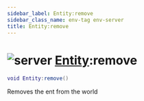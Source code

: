 ```yaml
---
sidebar_label: Entity:remove
sidebar_class_name: env-tag env-server
title: Entity:remove
---
```


# <img src='/img/wiki/server.png' alt='server' data-tag='env-tag' /> [Entity](../entity/README.md):remove

```lua
void Entity:remove()
```

Removes the ent from the world<br/>
